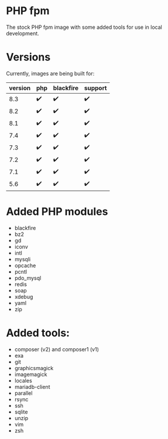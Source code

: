 # PHP fpm

The stock PHP fpm image with some added tools for use in local development.

# Versions

Currently, images are being built for:

| version | php | blackfire | support |
|---------|-----|-----------|---------|
| 8.3     |  ✔️ | ✔️        |   ✔️    |
| 8.2     |  ✔️ | ✔️        |   ✔️    |
| 8.1     |  ✔️ | ✔️        |   ✔️    |
| 7.4     |  ✔️ | ✔️        |   ✔️    |
| 7.3     |  ✔️ | ✔️        |   ✔️    |
| 7.2     |  ✔️ | ✔️        |   ✔️    |
| 7.1     |  ✔️ | ✔️        |   ✔️    |
| 5.6     |  ✔️ | ✔️        |   ✔️    |

# Added PHP modules
* blackfire
* bz2
* gd
* iconv
* intl
* mysqli
* opcache
* pcntl
* pdo_mysql
* redis
* soap
* xdebug
* yaml
* zip

# Added tools:
* composer (v2) and composer1 (v1)
* exa
* git
* graphicsmagick
* imagemagick
* locales
* mariadb-client
* parallel
* rsync
* ssh
* sqlite
* unzip
* vim
* zsh

